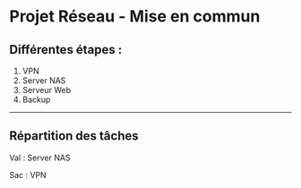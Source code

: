 # Projet Réseau - Mise en commun

## Différentes étapes :

1. VPN 
2. Server NAS
3. Serveur Web
4. Backup

---

## Répartition des tâches

Val : Server NAS

Sac : VPN
